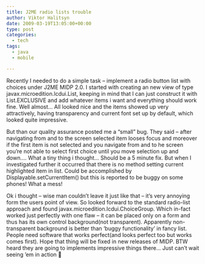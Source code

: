 ```yaml
---
title: J2ME radio lists trouble
author: Viktor Halitsyn
date: 2009-03-19T13:05:00+00:00
type: post
categories:
  - tech
tags:
  - java
  - mobile

---
```

Recently I needed to do a simple task &#8211; implement a radio button list with choices under J2ME MIDP 2.0. I started with creating an new view of type javax.microedition.lcdui.List, keeping in mind that I can just construct it with List.EXCLUSIVE and add whatever items i want and everything should work fine. Well almost&#8230; All looked nice and the items showed up very attractively, having transparency and current font set up by default, which looked quite impressive.
  
But than our quality assurance posted me a &#8220;small&#8221; bug. They said &#8211; after navigating from and to the screen selected item looses focus and moreover if the first item is not selected and you navigate from and to he screen you&#8217;re not able to select first choice until you move selection up and down&#8230;. What a tiny thing i thought&#8230; Should be a 5 minute fix. But when I investigated further it occurred that there is no method setting current highlighted item in list. Could be accomplished by Displayable.setCurrentItem() but this is reported to be buggy on some phones! What a mess!
  
Ok i thought &#8211; wise man couldn&#8217;t leave it just like that &#8211; it&#8217;s very annoying form the users point of view. So looked forward to the standard radio-list approach and found javax.microedition.lcdui.ChoiceGroup. Which in-fact worked just perfectly with one flaw &#8211; it can be placed only on a form and thus has its own control background(not transparent). Apparently non-transparent background is better than &#8216;buggy functionality&#8217; in fancy list. People need software that works perfect(and looks perfect too but works comes first). Hope that thing will be fixed in new releases of MIDP. BTW heard they are going to implements impressive things there&#8230; Just can&#8217;t wait seeing &#8217;em in action 🙂